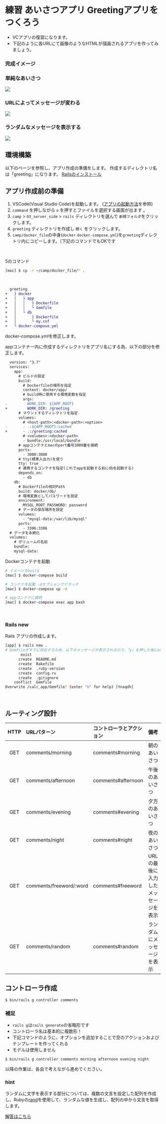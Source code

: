 # 練習 あいさつアプリ Greetingアプリをつくろう

- VCアプリの復習になります。
- 下記のように各URLにて画像のようなHTMLが描画されるアプリを作ってみましょう。

### 完成イメージ

### 単純なあいさつ
<img src="images/greeting1.png">

### URLによってメッセージが変わる
<img src="images/greeting2.png">

### ランダムなメッセージを表示する
<img src="images/greeting3.png">


## 環境構築
以下のページを参照し、アプリ作成の準備をします。
作成するディレクトリ名は「greeting」になります。
<a href="https://qiita.com/NOWALL/private/39043e25bf49be0793a6" target="_blank">Railsのインストール</a>


## アプリ作成前の準備

1. VSCode(Visual Studio Code)を起動します。  ([アプリの起動方法](/00_env/01_mac/01_mac/02.md)を参照)
2. `command` を押しながら `o` を押すとファイルを選択する画面が出ます 。
3. `camp` > `03_server_side` > `rails` ディレクトリを選んで `新規フォルダ`をクリックします。
4. `greeting` ディレクトリを作成し `開く` をクリックします。
5. `camp/docker_file`の中身(`docker` `docker-compose.yml`)を`greeting`ディレクトリ内にコピーします。（下記のコマンドでもOKです

<br>

5のコマンド

```bash
[mac] $ cp -r ~/camp/docker_file/* .
```

<br>

```diff
  greeting
+   ├ docker
+   │   ├ app
+   │   │   ├ Dockerfile
+   │   │   └ Gemfile
+   │   └ db
+   │       ├ Dockerfile
+   │       └ my.cnf
+   └ docker-compose.yml
```

docker-compose.ymlを修正します。

appコンテナー内に作成するディレクトリをアプリ名にする為、以下の部分を修正します。

```diff
  version: "3.7"
  services:
    app:
      # ビルドの設定
      build:
        # Dockerfileの場所を指定
        context: docker/app/
        # build時に使用する環境変数を指定
        args:
-         WORK_DIR: ${APP_ROOT}
+         WORK_DIR: /greeting
      # マウントするディレクトリを指定
      volumes:
        # <host-path>:<docker-path>:<option>
-       - .:${APP_ROOT}:cached
+       - .:/greeting:cached
        # <volumes>:<docker-path>
        - bundle:/usr/local/bundle
      # appコンテナとmacのport番号3000番を接続
      ports:
        - 3000:3000
      # tty(標準入出力)を使う
      tty: true
      # 連携するコンテナを指定(これでappを起動する前にdbを起動する)
      depends_on:
        - db
    db:
      # Dockerfileの相対Path
      build: docker/db/
      # 環境変数としてパスワードを設定
      environment:
        MYSQL_ROOT_PASSWORD: password
      # データの保存場所を設定
      volumes:
        - "mysql-data:/var/lib/mysql"
      ports:
        - 3306:3306
  # データを永続化
  volumes:
    # ボリュームの名前
    bundle:
    mysql-data:
```

Dockerコンテナを起動

```bash
# イメージをbuild
[mac] $ docker-compose build

# コンテナを起動 -dオプションでデタッチ
[mac] $ docker-compose up -d

# appコンテナに接続
[mac] $ docker-compose exec app bash
```

<br>

### Rails new

Rails アプリの作成します。  

```bash
[app] $ rails new .
# Gemfileがすでに存在するため、以下のメッセージが表示されるので、「y」を押した後にenterを押します。
       exist
      create  README.md
      create  Rakefile
      create  .ruby-version
      create  config.ru
      create  .gitignore
    conflict  Gemfile
Overwrite /calc_app/Gemfile? (enter "h" for help) [Ynaqdh]
```

<br>

## ルーティング設計
|HTTP|URLパターン|コントローラとアクション|備考|
|:---:|:---|:---|:---|
|GET|comments/morning|comments#morning|朝のあいさつ|
|GET|comments/afternoon|comments#afternoon|午後のあいさつ|
|GET|comments/evening|comments#evening|夕方のあいさつ|
|GET|comments/night|comments#night|夜のあいさつ|
|GET|comments/freeword/:word|comments#freeword|URLの最後に入力したメッセージを表示|
|GET|comments/random|comments#random|ランダムにメッセージを表示|

## コントローラ作成
```bash:
$ bin/rails g controller comments
```

### 補足
- `rails g`は`rails generate`の省略形です
- コントローラ名は基本的に複数形！
- 下記コマンドのように、オプションを追加することで空のアクションおよびテンプレートを作ってくれる
- モデルは使用しません

```bash:
$ bin/rails g controller comments morning afternoon evening night
```

以降の作業は、各自で考えながら進めてください。

### hint

ランダムに文字を表示する部分については、複数の文言を設定した配列を作成し、Rubyの<a href="https://docs.ruby-lang.org/ja/latest/method/Kernel/m/rand.html" target="_blank">rand</a>を使用して、ランダムな値を生成し、配列の中から文言を取得します。


<a href="http://qiita.com/NOWALL/private/7cc767ef6e9864f24536" target="_blank">解答はこちら</a>